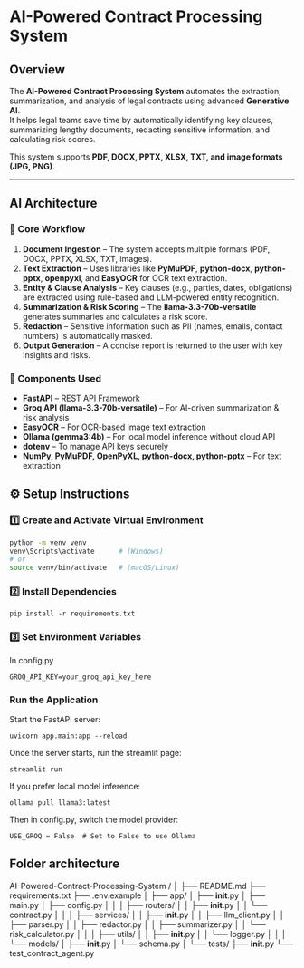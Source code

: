 # AI-Powered Contract Processing System

## Overview
The **AI-Powered Contract Processing System** automates the extraction, summarization, and analysis of legal contracts using advanced **Generative AI**.  
It helps legal teams save time by automatically identifying key clauses, summarizing lengthy documents, redacting sensitive information, and calculating risk scores.

This system supports **PDF, DOCX, PPTX, XLSX, TXT, and image formats (JPG, PNG)**.

---

## AI Architecture

### 🔹 Core Workflow
1. **Document Ingestion** – The system accepts multiple formats (PDF, DOCX, PPTX, XLSX, TXT, images).  
2. **Text Extraction** – Uses libraries like **PyMuPDF**, **python-docx**, **python-pptx**, **openpyxl**, and **EasyOCR** for OCR text extraction.  
3. **Entity & Clause Analysis** – Key clauses (e.g., parties, dates, obligations) are extracted using rule-based and LLM-powered entity recognition.  
4. **Summarization & Risk Scoring** – The **llama-3.3-70b-versatile** generates summaries and calculates a risk score.  
5. **Redaction** – Sensitive information such as PII (names, emails, contact numbers) is automatically masked.  
6. **Output Generation** – A concise report is returned to the user with key insights and risks.

### 🔹 Components Used
- **FastAPI** – REST API Framework  
- **Groq API (llama-3.3-70b-versatile)** – For AI-driven summarization & risk analysis  
- **EasyOCR** – For OCR-based image text extraction  
- **Ollama (gemma3:4b)** – For local model inference without cloud API  
- **dotenv** – To manage API keys securely  
- **NumPy, PyMuPDF, OpenPyXL, python-docx, python-pptx** – For text extraction  

## ⚙️ Setup Instructions

### 1️⃣ Create and Activate Virtual Environment
```bash
python -m venv venv
venv\Scripts\activate      # (Windows)
# or
source venv/bin/activate   # (macOS/Linux)
``` 
### 2️⃣ Install Dependencies
```
pip install -r requirements.txt
```
### 3️⃣ Set Environment Variables

In config.py
```
GROQ_API_KEY=your_groq_api_key_here
```
### Run the Application

Start the FastAPI server:
```
uvicorn app.main:app --reload
```

Once the server starts, run the streamlit page:
```
streamlit run 
```

If you prefer local model inference:
```
ollama pull llama3:latest
```

Then in config.py, switch the model provider:
```
USE_GROQ = False  # Set to False to use Ollama
```
## Folder architecture
AI-Powered-Contract-Processing-System /
│
├── README.md
├── requirements.txt
├── .env.example
│
├── app/
│   ├── __init__.py
│   ├── main.py
│   ├── config.py
│   │
│   ├── routers/
│   │   ├── __init__.py
│   │   └── contract.py
│   │
│   ├── services/
│   │   ├── __init__.py
│   │   ├── llm_client.py
│   │   ├── parser.py
│   │   ├── redactor.py
│   │   ├── summarizer.py
│   │   └── risk_calculator.py
│   │
│   ├── utils/
│   │   ├── __init__.py
│   │   └── logger.py
│   │
│   └── models/
│       ├── __init__.py
│       └── schema.py
│
└── tests/
    ├── __init__.py
    └── test_contract_agent.py

